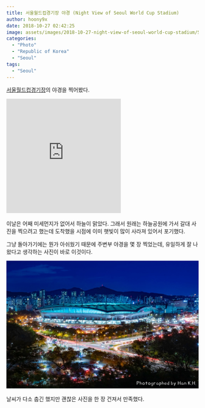 ```yaml
---
title: 서울월드컵경기장 야경 (Night View of Seoul World Cup Stadium)
author: hoony9x
date: 2018-10-27 02:42:25
image: assets/images/2018-10-27-night-view-of-seoul-world-cup-stadium/Seoul_World_Cup_Stadium_By_Han_KH.jpg
categories:
  - "Photo"
  - "Republic of Korea"
  - "Seoul"
tags:
  - "Seoul"
---
```


[서울월드컵경기장](http://www.sisul.or.kr/open_content/worldcup/)의 야경을 찍어봤다.

<!-- more -->

<iframe src="https://www.google.com/maps/embed?pb=!1m14!1m8!1m3!1d12649.759409554916!2d126.89727700000002!3d37.568259!3m2!1i1024!2i768!4f13.1!3m3!1m2!1s0x0%3A0x680de03f7adc4155!2z7ISc7Jq47JuU65Oc7Lu16rK96riw7J6l!5e0!3m2!1sko!2skr!4v1563376794622!5m2!1sko!2skr" height="300" frameborder="0" style="border:0" allowfullscreen></iframe>

이날은 어째 미세먼지가 없어서 하늘이 맑았다. 그래서 원래는 하늘공원에 가서 갈대 사진을 찍으려고 했는데 도착했을 시점에 이미 햇빛이 많이 사라져 있어서 포기했다.

그냥 돌아가기에는 뭔가 아쉬웠기 때문에 주변부 야경을 몇 장 찍었는데, 유일하게 잘 나왔다고 생각하는 사진이 바로 이것이다.

![Canon 80D + SIGMA Art 30mm, f/16, 10s, ISO 400](/assets/images/2018-10-27-night-view-of-seoul-world-cup-stadium/Seoul_World_Cup_Stadium_By_Han_KH.jpg)

날씨가 다소 춥긴 했지만 괜찮은 사진을 한 장 건져서 만족했다.

